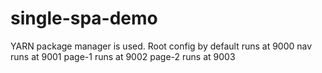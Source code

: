 # single-spa-demo
YARN package manager is used.
Root config by default runs at 9000
nav runs at 9001
page-1 runs at 9002
page-2 runs at 9003
